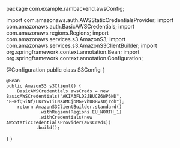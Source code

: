 package com.example.rambackend.awsConfig;

import com.amazonaws.auth.AWSStaticCredentialsProvider;
import com.amazonaws.auth.BasicAWSCredentials;
import com.amazonaws.regions.Regions;
import com.amazonaws.services.s3.AmazonS3;
import com.amazonaws.services.s3.AmazonS3ClientBuilder;
import org.springframework.context.annotation.Bean;
import org.springframework.context.annotation.Configuration;

@Configuration
public class S3Config {


    @Bean
    public AmazonS3 s3Client() {
        BasicAWSCredentials awsCreds = new BasicAWSCredentials("AKIA3FLD2JBUCZ6WP6ND", "8+EfQSiNf/LKrYwIiLNXaMCjbMG+VhU8Bvs0jroh");
        return AmazonS3ClientBuilder.standard()
                .withRegion(Regions.EU_NORTH_1)
                .withCredentials(new AWSStaticCredentialsProvider(awsCreds))
               .build();
}
}

